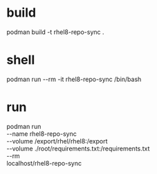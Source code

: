 # build
podman build -t rhel8-repo-sync .

# shell
podman run --rm -it rhel8-repo-sync /bin/bash

# run
podman run \
--name rhel8-repo-sync \
--volume /export/rhel/rhel8:/export \
--volume ./root/requirements.txt:/requirements.txt \
--rm \
localhost/rhel8-repo-sync

